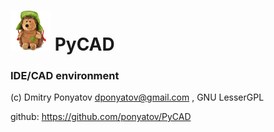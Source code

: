 # ![logo](logo.png) PyCAD
### IDE/CAD environment

(c) Dmitry Ponyatov <dponyatov@gmail.com> , GNU LesserGPL

github: https://github.com/ponyatov/PyCAD
